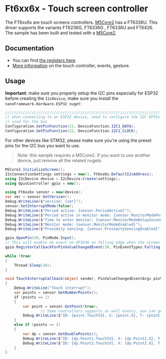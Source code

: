 # Ft6xx6x - Touch screen controller

The FT6xx6x are touch screens controllers. [M5Core2](https://github.com/nanoframework/nanoFramework.M5Stack) has a FT6336U. This driver supports the variants FT6236G, FT6336G , FT6336U and FT6426. The sample has been built and tested with a [M5Core2](https://github.com/nanoframework/nanoFramework.M5Stack).

## Documentation

- You can find [the registers here](https://m5stack.oss-cn-shenzhen.aliyuncs.com/resource/docs/datasheet/core/Ft6336GU_Firmware%20%E5%A4%96%E9%83%A8%E5%AF%84%E5%AD%98%E5%99%A8_20151112-%20EN.xlsx).
- [More information](https://www.buydisplay.com/download/ic/FT6236-FT6336-FT6436L-FT6436_Datasheet.pdf) on the touch controller, events, gesture.

## Usage

**Important**: make sure you properly setup the I2C pins especially for ESP32 before creating the `I2cDevice`, make sure you install the `nanoFramework.Hardware.ESP32 nuget`:

```csharp
//////////////////////////////////////////////////////////////////////
// when connecting to an ESP32 device, need to configure the I2C GPIOs
// used for the bus
Configuration.SetPinFunction(21, DeviceFunction.I2C1_DATA);
Configuration.SetPinFunction(22, DeviceFunction.I2C1_CLOCK);
```

For other devices like STM32, please make sure you're using the preset pins for the I2C bus you want to use.

> Note: this sample requires a M5Core2.
> If you want to use another device, just remove all the related nugets.

```csharp
M5Core2.InitializeScreen();
I2cConnectionSettings settings = new(1, Ft6xx6x.DefaultI2cAddress);
using I2cDevice device = I2cDevice.Create(settings);
using GpioController gpio = new();

using Ft6xx6x sensor = new(device);
var ver = sensor.GetVersion();
Debug.WriteLine($"version: {ver}");
sensor.SetInterruptMode(false);
Debug.WriteLine($"Period active: {sensor.PeriodActive}");
Debug.WriteLine($"Period active in monitor mode: {sensor.MonitorModePeriodActive}");
Debug.WriteLine($"Time to enter monitor: {sensor.MonitorModeDelaySeconds} seconds");
Debug.WriteLine($"Monitor mode: {sensor.MonitorModeEnabled}");
Debug.WriteLine($"Proximity sensing: {sensor.ProximitySensingEnabled}");

gpio.OpenPin(39, PinMode.Input);
// This will enable an event on GPIO39 on falling edge when the screen if touched
gpio.RegisterCallbackForPinValueChangedEvent(39, PinEventTypes.Falling, TouchInterrupCallback);

while (true)
{
    Thread.Sleep(20);
}

void TouchInterrupCallback(object sender, PinValueChangedEventArgs pinValueChangedEventArgs)
{
    Debug.WriteLine("Touch interrupt");
    var points = sensor.GetNumberPoints();
    if (points == 1)
    {
        var point = sensor.GetPoint(true);
                // Some controllers supports as well events, you can get access to them as well thru point.Event
        Debug.WriteLine($"ID: {point.TouchId}, X: {point.X}, Y: {point.Y}, Weight: {point.Weigth}, Misc: {point.Miscelaneous}");
    }
    else if (points == 2)
    {
        var dp = sensor.GetDoublePoints();
        Debug.WriteLine($"ID: {dp.Point1.TouchId}, X: {dp.Point1.X}, Y: {dp.Point1.Y}, Weight: {dp.Point1.Weigth}, Misc: {dp.Point1.Miscelaneous}");
        Debug.WriteLine($"ID: {dp.Point2.TouchId}, X: {dp.Point2.X}, Y: {dp.Point2.Y}, Weight: {dp.Point2.Weigth}, Misc: {dp.Point2.Miscelaneous}");
    }
}
```
